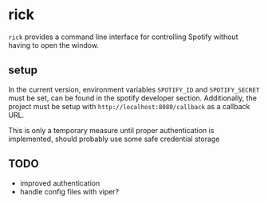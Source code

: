 # rick

`rick` provides a command line interface for controlling Spotify without having to open the window.

## setup
In the current version, environment variables `SPOTIFY_ID` and `SPOTIFY_SECRET` must be set, can be found in the spotify developer section.
Additionally, the project must be setup with `http://localhost:8080/callback` as a callback URL.

This is only a temporary measure until proper authentication is implemented, should probably use some safe credential storage 

## TODO
* improved authentication
* handle config files with viper?

